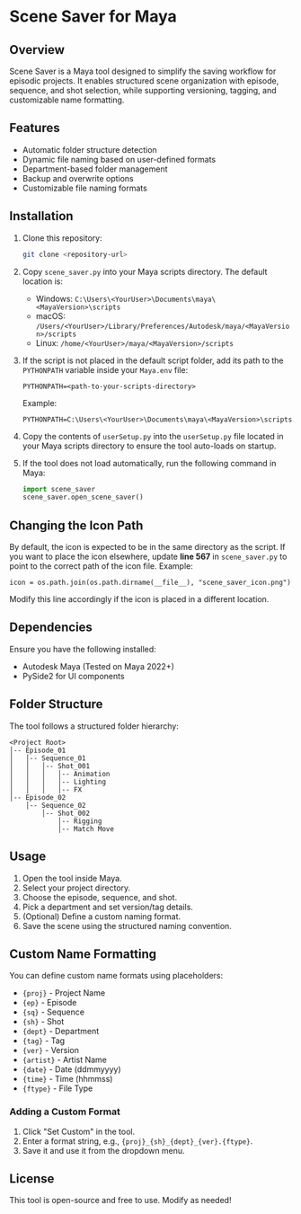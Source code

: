 # Scene Saver for Maya

## Overview
Scene Saver is a Maya tool designed to simplify the saving workflow for episodic projects. It enables structured scene organization with episode, sequence, and shot selection, while supporting versioning, tagging, and customizable name formatting.

## Features
- Automatic folder structure detection
- Dynamic file naming based on user-defined formats
- Department-based folder management
- Backup and overwrite options
- Customizable file naming formats

## Installation
1. Clone this repository:
   ```bash
   git clone <repository-url>
   ```
2. Copy `scene_saver.py` into your Maya scripts directory. The default location is:
   - Windows: `C:\Users\<YourUser>\Documents\maya\<MayaVersion>\scripts`
   - macOS: `/Users/<YourUser>/Library/Preferences/Autodesk/maya/<MayaVersion>/scripts`
   - Linux: `/home/<YourUser>/maya/<MayaVersion>/scripts`

3. If the script is not placed in the default script folder, add its path to the `PYTHONPATH` variable inside your `Maya.env` file:
   ```
   PYTHONPATH=<path-to-your-scripts-directory>
   ```
   Example:
   ```
   PYTHONPATH=C:\Users\<YourUser>\Documents\maya\<MayaVersion>\scripts
   ```

4. Copy the contents of `userSetup.py` into the `userSetup.py` file located in your Maya scripts directory to ensure the tool auto-loads on startup.
5. If the tool does not load automatically, run the following command in Maya:
   ```python
   import scene_saver
   scene_saver.open_scene_saver()
   ```

## Changing the Icon Path
By default, the icon is expected to be in the same directory as the script. If you want to place the icon elsewhere, update **line 567** in `scene_saver.py` to point to the correct path of the icon file. Example:
```
icon = os.path.join(os.path.dirname(__file__), "scene_saver_icon.png")
```
Modify this line accordingly if the icon is placed in a different location.

## Dependencies
Ensure you have the following installed:
- Autodesk Maya (Tested on Maya 2022+)
- PySide2 for UI components

## Folder Structure
The tool follows a structured folder hierarchy:
```
<Project Root>
│-- Episode_01
│   │-- Sequence_01
│   │   │-- Shot_001
│   │   │   │-- Animation
│   │   │   │-- Lighting
│   │   │   │-- FX
│-- Episode_02
    │-- Sequence_02
        │-- Shot_002
            │-- Rigging
            │-- Match Move
```

## Usage
1. Open the tool inside Maya.
2. Select your project directory.
3. Choose the episode, sequence, and shot.
4. Pick a department and set version/tag details.
5. (Optional) Define a custom naming format.
6. Save the scene using the structured naming convention.

## Custom Name Formatting
You can define custom name formats using placeholders:
- `{proj}` - Project Name
- `{ep}` - Episode
- `{sq}` - Sequence
- `{sh}` - Shot
- `{dept}` - Department
- `{tag}` - Tag
- `{ver}` - Version
- `{artist}` - Artist Name
- `{date}` - Date (ddmmyyyy)
- `{time}` - Time (hhmmss)
- `{ftype}` - File Type

### Adding a Custom Format
1. Click "Set Custom" in the tool.
2. Enter a format string, e.g., `{proj}_{sh}_{dept}_{ver}.{ftype}`.
3. Save it and use it from the dropdown menu.

## License
This tool is open-source and free to use. Modify as needed!
